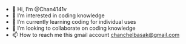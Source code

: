 - 👋 Hi, I’m @Chan4141v
- 👀 I’m interested in coding knowledge
- 🌱 I’m currently learning coding for individual uses
- 💞️ I’m looking to collaborate on coding knowledge
- 📫 How to reach me this gmail account chanchelbasak@gmail.com

<!---
Chan4141v/Chan4141v is a ✨ special ✨ repository because its `README.md` (this file) appears on your GitHub profile.
You can click the Preview link to take a look at your changes.
--->
